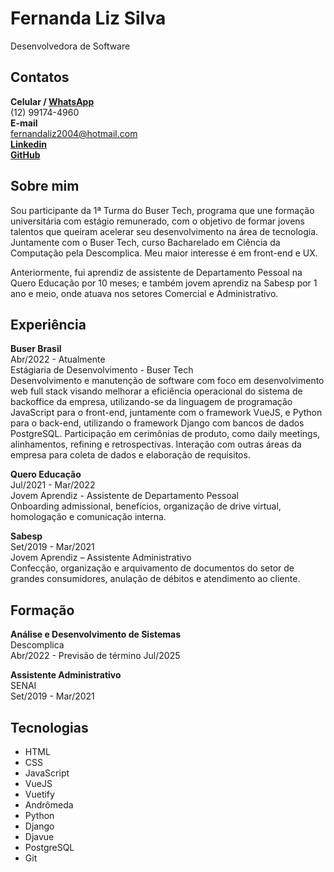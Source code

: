 # Fernanda Liz Silva
Desenvolvedora de Software
## Contatos
**Celular / [WhatsApp](https://wa.me/5512991744960)** <br>
(12) 99174-4960 <br>
**E-mail** <br>
fernandaliz2004@hotmail.com <br>
**[Linkedin](https://www.linkedin.com/in/fernanda-liz-silva/)**<br>
**[GitHub](https://github.com/fernandalizs)**

## Sobre mim
Sou participante da 1ª Turma do Buser Tech, programa que une formação universitária com estágio remunerado, com o objetivo de formar jovens talentos que queiram acelerar seu desenvolvimento na área de tecnologia. Juntamente com o Buser Tech, curso Bacharelado em Ciência da Computação pela Descomplica. Meu maior interesse é em front-end e UX. 

Anteriormente, fui aprendiz de assistente de Departamento Pessoal na Quero Educação por 10 meses; e também jovem aprendiz na Sabesp por 1 ano e meio, onde atuava nos setores Comercial e Administrativo.

## Experiência
**Buser Brasil** <br>
Abr/2022 - Atualmente <br>
Estágiaria de Desenvolvimento -  Buser Tech<br>
Desenvolvimento e manutenção de software com foco em desenvolvimento web full stack visando melhorar a eficiência operacional do sistema de backoffice da empresa, utilizando-se da linguagem de programação JavaScript para o front-end, juntamente com o framework VueJS, e Python para o back-end, utilizando o framework Django com bancos de dados PostgreSQL.
Participação em cerimônias de produto, como daily meetings, alinhamentos, refining e retrospectivas. Interação com outras áreas da empresa para coleta de dados e elaboração de requisitos.

**Quero Educação** <br>
Jul/2021 - Mar/2022 <br>
Jovem Aprendiz - Assistente de Departamento Pessoal <br>
Onboarding admissional, benefícios, organização de drive virtual, homologação e comunicação interna.

**Sabesp** <br>
Set/2019 - Mar/2021 <br>
Jovem Aprendiz – Assistente Administrativo <br>
Confecção, organização e arquivamento de documentos do setor de grandes consumidores, anulação de débitos e atendimento ao cliente.

## Formação
**Análise e Desenvolvimento de Sistemas** <br>
Descomplica <br>
Abr/2022 - Previsão de término Jul/2025

**Assistente Administrativo** <br>
SENAI <br>
Set/2019 - Mar/2021 <br>

## Tecnologias
- HTML
- CSS
- JavaScript
- VueJS
- Vuetify
- Andrômeda
- Python
- Django
- Djavue
- PostgreSQL
- Git